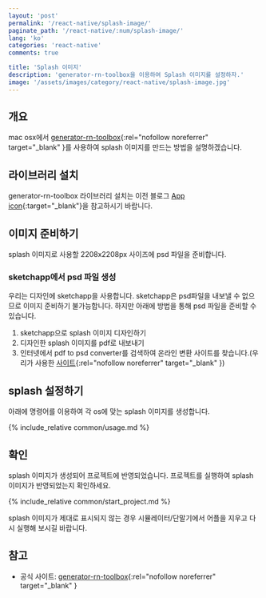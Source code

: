 ```yaml
---
layout: 'post'
permalink: '/react-native/splash-image/'
paginate_path: '/react-native/:num/splash-image/'
lang: 'ko'
categories: 'react-native'
comments: true

title: 'Splash 이미지'
description: 'generator-rn-toolbox을 이용하여 Splash 이미지를 설정하자.'
image: '/assets/images/category/react-native/splash-image.jpg'
---
```



## 개요
mac osx에서 [generator-rn-toolbox](https://github.com/bamlab/generator-rn-toolbox){:rel="nofollow noreferrer" target="_blank" }를 사용하여 splash 이미지를 만드는 방법을 설명하겠습니다.

## 라이브러리 설치
generator-rn-toolbox 라이브러리 설치는 이전 블로그 [App icon]({{site.url}}/{{page.categories}}/app-icon/){:target="_blank"}을 참고하시기 바랍니다.

## 이미지 준비하기
splash 이미지로 사용할 2208x2208px 사이즈에 psd 파일을 준비합니다.

### sketchapp에서 psd 파일 생성
우리는 디자인에 sketchapp을 사용합니다. sketchapp은 psd파일을 내보낼 수 없으므로 이미지 준비하기 불가능합니다. 하지만 아래에 방법을 통해 psd 파일을 준비할 수 있습니다.

1. sketchapp으로 splash 이미지 디자인하기
1. 디자인한 splash 이미지를 pdf로 내보내기
1. 인터넷에서 pdf to psd converter를 검색하여 온라인 변환 사이트를 찾습니다.(우리가 사용한 [사이트](https://www.aconvert.com/pdf/pdf-to-psd/){:rel="nofollow noreferrer" target="_blank" })

## splash 설정하기
아래에 명령어를 이용하여 각 os에 맞는 splash 이미지를 생성합니다.

{% include_relative common/usage.md %}

## 확인
splash 이미지가 생성되어 프로젝트에 반영되었습니다. 프로젝트를 실행하여 splash 이미지가 반영되었는지 확인하세요.

{% include_relative common/start_project.md %}

splash 이미지가 제대로 표시되지 않는 경우 시뮬레이터/단말기에서 어플을 지우고 다시 실행해 보시길 바랍니다.

## 참고
- 공식 사이트: [generator-rn-toolbox](https://github.com/bamlab/generator-rn-toolbox){:rel="nofollow noreferrer" target="_blank" }
